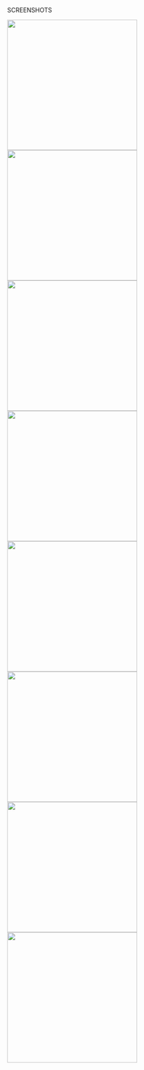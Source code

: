 SCREENSHOTS

<img src="https://user-images.githubusercontent.com/67824486/198366411-cb43937f-77c0-4aa5-befe-b8a9a8871f27.PNG" width="300">

<img src="https://user-images.githubusercontent.com/67824486/198364761-e5ee6605-dc3c-4878-8cdb-dd34100b2d72.PNG" width="300">

<img src="https://user-images.githubusercontent.com/67824486/198364758-7ca52558-6605-42c1-989d-da0187cc9851.PNG" width="300">

<img src="https://user-images.githubusercontent.com/67824486/198364757-d7698350-5c9a-4c62-9612-eabb9befaf02.PNG" width="300">

<img src="https://user-images.githubusercontent.com/67824486/198364755-b3fd515e-b159-4133-82d9-b4fc20560133.PNG" width="300">

<img src="https://user-images.githubusercontent.com/67824486/198364753-285f85f1-fb3e-4b13-8018-6844d0b738a5.PNG" width="300">

<img src="https://user-images.githubusercontent.com/67824486/198364749-2823f612-f034-4bf3-bdac-c2e9d2075377.PNG" width="300">

<img src="https://user-images.githubusercontent.com/67824486/198364743-2bbd65a8-98d4-4df5-a037-deca2ab5cb25.PNG" width="300">
